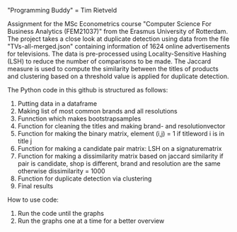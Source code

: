 "Programming Buddy" = Tim Rietveld


Assignment for the MSc Econometrics course "Computer Science For Business Analytics (FEM21037)" from the Erasmus University of Rotterdam. The project takes a close look at duplicate detection using data from the file "TVs-all-merged.json" containing information of 1624 online advertisements for televisions. The data is pre-processed using Locality-Sensitive Hashing (LSH) to reduce the number of comparisons to be made. The Jaccard measure is used to compute the similarity between the titles of products and clustering based on a threshold value is applied for duplicate detection. 

The Python code in this github is structured as follows:

1. Putting data in a dataframe
2. Making list of most common brands and all resolutions
3. Funnction which makes bootstrapsamples
4. Function for cleaning the titles and making brand- and resolutionvector 
5. Function for making the binary matrix, element (i,j) = 1 if titleword i is in title j
6. Function for making a candidate pair matrix: LSH on a signaturematrix
7. Function for making a dissimilarity matrix based on jaccard similarity if pair is candidate, shop is different, brand and resolution are the same otherwise dissimilarity = 1000
8. Function for duplicate detection via clustering
9. Final results

How to use code:
1. Run the code until the graphs
2. Run the graphs one at a time for a better overview

